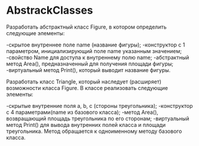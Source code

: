 # AbstrackClasses

Разработать абстрактный класс Figure, в котором определить следующие элементы:

-скрытое внутреннее поле name (название фигуры);
-конструктор с 1 параметром, инициализирующий поле name указанным значением;
-свойство Name для доступа к внутреннему полю name;
-абстрактный метод Area(), предназначенный для получения площади фигуры;
-виртуальный метод Print(), который выводит название фигуры.

Разработать класс Triangle, который наследует (расширяет) возможности класса Figure. В классе реализовать следующие элементы:

-скрытые внутренние поля a, b, c (стороны треугольника);
-конструктор с 4 параметрами(name из базового класса);
-метод Area(), возвращающий площадь треугольника по его сторонам;
-виртуальный метод Print() для вывода внутренних полей класса и площади треугольника. Метод обращается к одноименному методу базового класса.
